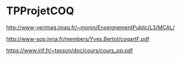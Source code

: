 # TPProjetCOQ
http://www-verimag.imag.fr/~monin/EnseignementPublic/L3/MCAL/ 

http://www-sop.inria.fr/members/Yves.Bertot/coqartF.pdf 

https://www.irif.fr/~tasson/doc/cours/cours_pp.pdf 
